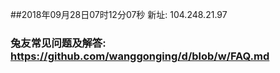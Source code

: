 ##2018年09月28日07时12分07秒 新址: 104.248.21.97
### 兔友常见问题及解答: https://github.com/wanggonging/d/blob/w/FAQ.md
